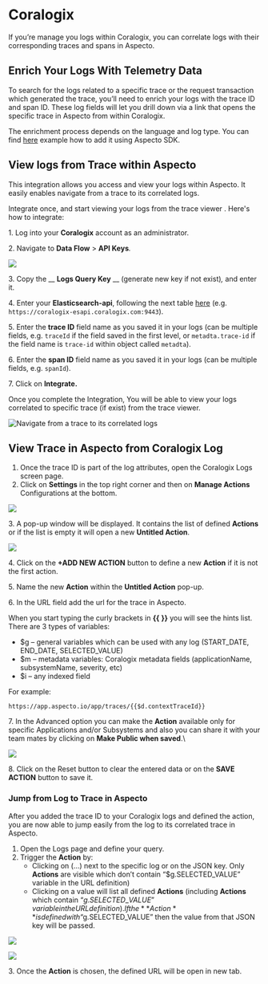 # Coralogix

If you’re manage you logs within Coralogix, you can correlate logs with their corresponding traces and spans in Aspecto.

## Enrich Your Logs With Telemetry Data

To search for the logs related to a specific trace or the request transaction which generated the trace, you’ll need to enrich your logs with the trace ID and span ID. These log fields will let you drill down via a link that opens the specific trace in Aspecto from within Coralogix.

The enrichment process depends on the language and log type. You can find [here](../../../send-tracing-data-to-aspecto/aspecto-sdk/nodejs/customize-defaults/logs-correlation.md) example how to add it using Aspecto SDK.

## View logs from Trace within Aspecto <a href="#correlating-logs-and-traces" id="correlating-logs-and-traces"></a>

This integration allows you access and view your logs within Aspecto. It easily enables navigate from a trace to its correlated logs.

Integrate once, and start viewing your logs from the trace viewer . Here's how to integrate:

1\. Log into your **Coralogix** account as an administrator.

2\. Navigate to **Data Flow** > **API Keys**_._

![](<../../../.gitbook/assets/Screen Shot 2022-05-19 at 11.54.07.png>)

3\. Copy the __ **Logs Query Key** __ (generate new key if not exist)_,_ and enter it.

4\. Enter your **Elasticsearch-api**, following the next table [here](https://coralogix.com/docs/elastic-api/#how-to-query-your-coralogix-elastic-api) (e.g. `https://coralogix-esapi.coralogix.com:9443`).

5\. Enter the **trace ID** field name as you saved it in your logs (can be multiple fields, e.g. `traceId` if the field saved in the first level, or `metadta.trace-id` if the field name is `trace-id` within object called `metadta`).

6\. Enter the **span ID** field name as you saved it in your logs (can be multiple fields, e.g. `spanId`).

7\. Click on **Integrate.**

Once you complete the Integration, You will be able to view your logs correlated to specific trace (if exist) from the trace viewer.

![Navigate from a trace to its correlated logs](../../../.gitbook/assets/Logs-metrics-integration-w-warning-compressed.gif)

## View Trace in Aspecto from Coralogix Log <a href="#correlating-logs-and-traces" id="correlating-logs-and-traces"></a>

1. Once the trace ID is part of the log attributes, open the Coralogix Logs screen page.
2. Click on **Settings** in the top right corner and then on **Manage Actions** Configurations at the bottom.

![](<../../../.gitbook/assets/Screen Shot 2022-04-10 at 17.06.09.png>)

3\. A pop-up window will be displayed. It contains the list of defined **Actions** or if the list is empty it will open a new **Untitled Action**.

![](<../../../.gitbook/assets/Screen Shot 2022-04-10 at 17.19.56.png>)

4\. Click on the **+ADD NEW ACTION** button to define a new **Action** if it is not the first action.

5\. Name the new **Action** within the **Untitled Action** pop-up.

6\. In the URL field add the url for the trace in Aspecto.

When you start typing the curly brackets in **\{{** **\}}** you will see the hints list. There are 3 types of variables:

* $g – general variables which can be used with any log (START\_DATE, END\_DATE, SELECTED\_VALUE)
* $m – metadata variables: Coralogix metadata fields (applicationName, subsystemName, severity, etc)
* $i – any indexed field

For example:&#x20;

```
https://app.aspecto.io/app/traces/{{$d.contextTraceId}}
```

7\.  In the Advanced option you can make the **Action** available only for specific Applications and/or Subsystems and also you can share it with your team mates by clicking on **Make Public when saved**.\


![](<../../../.gitbook/assets/Screen Shot 2022-04-10 at 17.47.10.png>)

8\. Click on the Reset button to clear the entered data or on the **SAVE ACTION** button to save it.

### Jump from Log to Trace in Aspecto

After you added the trace ID to your Coralogix logs and defined the action, you are now able to jump easily from the log to its correlated trace in Aspecto.

1. Open the Logs page and define your query.
2. Trigger the **Action** by:
   * Clicking on (…) next to the specific log or on the JSON key. Only **Actions** are visible which don’t contain “$g.SELECTED\_VALUE” variable in the URL definition)
   * Clicking on a value will list all defined **Actions** (including **Actions** which contain “$g.SELECTED\_VALUE” variable in the URL definition). If the **Action** is defined with “$g.SELECTED\_VALUE” then the value from that JSON key will be passed.

![](<../../../.gitbook/assets/Screen Shot 2022-04-10 at 18.00.48.png>)

![](<../../../.gitbook/assets/Screen Shot 2022-04-10 at 18.01.01.png>)

3\. Once the **Action** is chosen, the defined URL will be open in new tab.
